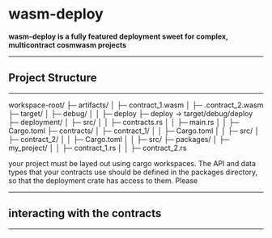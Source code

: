 # wasm-deploy

**wasm-deploy is a fully featured deployment sweet for complex, multicontract cosmwasm projects**

---

## Project Structure

---

workspace-root/
├─ artifacts/
│  ├─ contract_1.wasm
│  ├─ .contract_2.wasm
├─ target/
│  ├─ debug/
│  │  ├─ deploy
├─ deploy -> target/debug/deploy
├─ deployment/
│  ├─ src/
│  │  ├─ contracts.rs
│  │  ├─ main.rs
│  │  ├─ Cargo.toml
├─ contracts/
│  ├─ contract_1/
│  │  ├─ Cargo.toml
│  │  ├─ src/
│  ├─ contract_2/
│  │  ├─ Cargo.toml
│  │  ├─ src/
├─ packages/
│  ├─ my_project/
│  │  ├─ contract_1.rs
│  │  ├─ contract_2.rs

your project must be layed out using cargo workspaces. The API and data types that your contracts use should be defined in the packages directory, so that the deployment crate has access to them. Please

---

## interacting with the contracts

---
